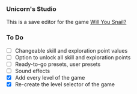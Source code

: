 ### Unicorn's Studio

This is a save editor for the game [Will You Snail?](https://store.steampowered.com/app/1115050/Will_You_Snail)

### To Do

- [ ] Changeable skill and exploration point values
- [ ] Option to unlock all skill and exploration points
- [ ] Ready-to-go presets, user presets
- [ ] Sound effects
- [x] Add every level of the game
- [x] Re-create the level selector of the game
